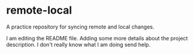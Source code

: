 # remote-local
A practice repository for syncing remote and local changes.

I am editing the README file. Adding some more details about the project description.
I don't really know what I am doing send help.
